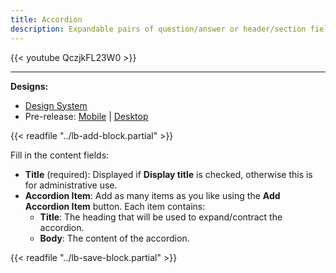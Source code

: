 ```yaml
---
title: Accordion
description: Expandable pairs of question/answer or header/section fields.
---
```


{{< youtube QczjkFL23W0 >}}

-----

**Designs:**
- [Design System](../../../../../../assets/img/designs/lb-ui-kit/Accordion.jpg)
- Pre-release: [Mobile](<../../../../../../assets/img/designs/lb/Accordion Mobile.png>) | [Desktop](<../../../../../../assets/img/designs/lb/Accordion Desktop.png>)

{{< readfile "../lb-add-block.partial" >}}

Fill in the content fields:

- **Title** (required): Displayed if **Display title** is checked, otherwise this is for administrative use.
- **Accordion Item**: Add as many items as you like using the **Add Accordion Item** button. Each item contains:
  - **Title**: The heading that will be used to expand/contract the accordion.
  - **Body**: The content of the accordion.

{{< readfile "../lb-save-block.partial" >}}